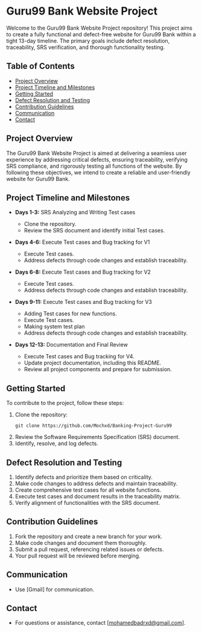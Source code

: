 # Guru99 Bank Website Project

Welcome to the Guru99 Bank Website Project repository! This project aims to create a fully functional and defect-free website for Guru99 Bank within a tight 13-day timeline. The primary goals include defect resolution, traceability, SRS verification, and thorough functionality testing.

## Table of Contents

- [Project Overview](#project-overview)
- [Project Timeline and Milestones](#project-timeline-and-milestones)
- [Getting Started](#getting-started)
- [Defect Resolution and Testing](#defect-resolution-and-testing)
- [Contribution Guidelines](#contribution-guidelines)
- [Communication](#communication)
- [Contact](#contact)

## Project Overview

The Guru99 Bank Website Project is aimed at delivering a seamless user experience by addressing critical defects, ensuring traceability, verifying SRS compliance, and rigorously testing all functions of the website. By following these objectives, we intend to create a reliable and user-friendly website for Guru99 Bank.

## Project Timeline and Milestones

- **Days 1-3:** SRS Analyzing and Writing Test cases
  - Clone the repository.
  - Review the SRS document and identify initial Test cases.

- **Days 4-6:** Execute Test cases and Bug tracking for V1
  - Execute Test cases.
  - Address defects through code changes and establish traceability.

- **Days 6-8:** Execute Test cases and Bug tracking for V2
  - Execute Test cases.
  - Address defects through code changes and establish traceability.

- **Days 9-11:** Execute Test cases and Bug tracking for V3
  - Adding Test cases for new functions.
  - Execute Test cases.
  - Making system test plan
  - Address defects through code changes and establish traceability.

- **Days 12-13:** Documentation and Final Review
  - Execute Test cases and Bug tracking for V4.
  - Update project documentation, including this README.
  - Review all project components and prepare for submission.

## Getting Started

To contribute to the project, follow these steps:

1. Clone the repository:
   ```shell
   git clone https://github.com/Mochxd/Banking-Project-Guru99
2. Review the Software Requirements Specification (SRS) document.
3. Identify, resolve, and log defects.

## Defect Resolution and Testing
1. Identify defects and prioritize them based on criticality.
2. Make code changes to address defects and maintain traceability.
3. Create comprehensive test cases for all website functions.
4. Execute test cases and document results in the traceability matrix.
5. Verify alignment of functionalities with the SRS document.

## Contribution Guidelines
1. Fork the repository and create a new branch for your work.
2. Make code changes and document them thoroughly.
3. Submit a pull request, referencing related issues or defects.
4. Your pull request will be reviewed before merging.

## Communication
- Use [Gmail] for communication.

## Contact
- For questions or assistance, contact [mohamedbadrxd@gmail.com].
